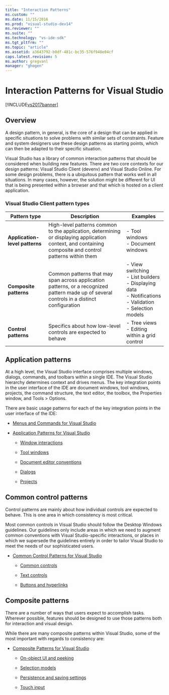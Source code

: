```yaml
---
title: "Interaction Patterns"
ms.custom: ""
ms.date: 11/15/2016
ms.prod: "visual-studio-dev14"
ms.reviewer: ""
ms.suite: ""
ms.technology: "vs-ide-sdk"
ms.tgt_pltfrm: ""
ms.topic: "article"
ms.assetid: a3643792-b0df-481c-bc35-576f948e04cf
caps.latest.revision: 5
ms.author: gregvanl
manager: "ghogen"
---
```

# Interaction Patterns for Visual Studio
[!INCLUDE[vs2017banner](../../includes/vs2017banner.md)]

## Overview
 A design pattern, in general, is the core of a design that can be applied in specific situations to solve problems with similar sets of constraints. Feature and system designers use these design patterns as starting points, which can then be adapted to their specific situation.

 Visual Studio has a library of common interaction patterns that should be considered when building new features. There are two core contexts for our design patterns: Visual Studio Client (devenv) and Visual Studio Online. For some design problems, there is a ubiquitous pattern that works well in all situations. In many cases, however, the solution might be different for UI that is being presented within a browser and that which is hosted on a client application.

### Visual Studio Client pattern types

|Pattern type|Description|Examples|
|------------------|-----------------|--------------|
|**Application-level patterns**|High-level patterns common to the application, determining or displaying application context, and containing composite and control patterns within them|-   Tool windows<br />-   Document windows|
|**Composite patterns**|Common patterns that may span across application patterns, or a recognized pattern made up of several controls in a distinct configuration|-   View switching<br />-   List builders<br />-   Displaying data<br />-   Notifications<br />-   Validation<br />-   Selection models|
|**Control patterns**|Specifics about how low-level controls are expected to behave|-   Tree views<br />-   Editing within a grid control|

## Application patterns
 At a high level, the Visual Studio interface comprises multiple windows, dialogs, commands, and toolbars within a single IDE. The Visual Studio hierarchy determines context and drives menus. The key integration points in the user interface of the IDE are document windows, tool windows, projects, the command structure, the text editor, the toolbox, the Properties window, and Tools > Options.

 There are basic usage patterns for each of the key integration points in the user interface of the IDE:

-   [Menus and Commands for Visual Studio](../../extensibility/ux-guidelines/menus-and-commands-for-visual-studio.md)

-   [Application Patterns for Visual Studio](../../extensibility/ux-guidelines/application-patterns-for-visual-studio.md)

    -   [Window interactions](../../extensibility/ux-guidelines/application-patterns-for-visual-studio.md#BKMK_WindowInteractions)

    -   [Tool windows](../../extensibility/ux-guidelines/application-patterns-for-visual-studio.md#BKMK_ToolWindows)

    -   [Document editor conventions](../../extensibility/ux-guidelines/application-patterns-for-visual-studio.md#BKMK_DocumentEditorConventions)

    -   [Dialogs](../../extensibility/ux-guidelines/application-patterns-for-visual-studio.md#BKMK_Dialogs)

    -   [Projects](../../extensibility/ux-guidelines/application-patterns-for-visual-studio.md#BKMK_Projects)

## Common control patterns
 Control patterns are mainly about how individual controls are expected to behave. This is one area in which consistency is most critical.

 Most common controls in Visual Studio should follow the Desktop Windows guidelines. Our guidelines only include areas in which we need to augment common conventions with Visual Studio-specific interactions, or places in which we supersede the guidelines entirely in order to tailor Visual Studio to meet the needs of our sophisticated users.

-   [Common Control Patterns for Visual Studio](../../extensibility/ux-guidelines/common-control-patterns-for-visual-studio.md)

    -   [Common controls](../../extensibility/ux-guidelines/common-control-patterns-for-visual-studio.md#BKMK_CommonControls)

    -   [Text controls](../../extensibility/ux-guidelines/common-control-patterns-for-visual-studio.md#BKMK_TextControls)

    -   [Buttons and hyperlinks](../../extensibility/ux-guidelines/common-control-patterns-for-visual-studio.md#BKMK_ButtonsAndHyperlinks)

## Composite patterns
 There are a number of ways that users expect to accomplish tasks. Wherever possible, features should be designed to use those patterns both for interaction and visual design.

 While there are many composite patterns within Visual Studio, some of the most important with regards to consistency are:

-   [Composite Patterns for Visual Studio](../../extensibility/ux-guidelines/composite-patterns-for-visual-studio.md)

    -   [On-object UI and peeking](../../extensibility/ux-guidelines/composite-patterns-for-visual-studio.md#BKMK_OnObjectUI)

    -   [Selection models](../../extensibility/ux-guidelines/composite-patterns-for-visual-studio.md#BKMK_SelectionModels)

    -   [Persistence and saving settings](../../extensibility/ux-guidelines/composite-patterns-for-visual-studio.md#BKMK_PersistenceAndSavingSettings)

    -   [Touch input](../../extensibility/ux-guidelines/composite-patterns-for-visual-studio.md#BKMK_TouchInput)
